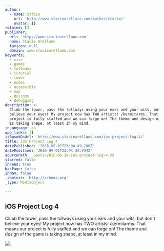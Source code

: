 ```yaml
---
author:
  - name: Stacie
    url: 'http://www.staciearellano.com/author/stacie/'
    avatar: {}
related: []
publisher:
  url: 'http://www.staciearellano.com'
  name: Stacie Arellano
  favicon: null
  domain: www.staciearellano.com
keywords:
  - maze
  - games
  - tollways
  - tutorial
  - tower
  - nodes
  - accessible
  - map
  - designs
  - debugging
description: >-
  Climb the tower, pass the tollways using your ears and your wits, but don't
  believe your eyes! My project now has TWO artists! /kermitarms. That means our
  project is fully staffed and we can forge on! The theme and design of the game
  is taking shape, at least in my mind.
inLanguage: en
app_links: []
isBasedOnUrl: 'http://www.staciearellano.com/ios-project-log-4/'
title: iOS Project Log 4
datePublished: '2016-09-01T23:04:49.200Z'
dateModified: '2016-09-01T23:04:48.794Z'
sourcePath: _posts/2016-05-26-ios-project-log-4.md
starred: false
inFeed: true
hasPage: false
inNav: false
_context: 'http://schema.org'
_type: MediaObject

---
```

<article style=""><h1>iOS Project Log 4</h1><p>Climb the tower, pass the tollways using your ears and your wits, but don't believe your eyes! My project now has TWO artists! /kermitarms. That means our project is fully staffed and we can forge on! The theme and design of the game is taking shape, at least in my mind.</p><img src="http://i0.wp.com/www.staciearellano.com/wp-content/uploads/2016/02/Screen-Shot-2016-02-27-at-3.59.00-PM-e1458007867954.png?fit=1000%2C572" /></article>